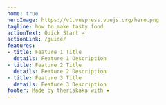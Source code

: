```yaml
---
home: true
heroImage: https://v1.vuepress.vuejs.org/hero.png
tagline: how to make tasty food
actionText: Quick Start →
actionLink: /guide/
features:
- title: Feature 1 Title
  details: Feature 1 Description
- title: Feature 2 Title
  details: Feature 2 Description
- title: Feature 3 Title
  details: Feature 3 Description
footer: Made by theriskaka with ❤️
---
```

<JournalList />
